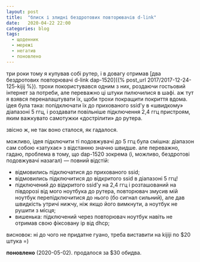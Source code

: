 ```yaml
---
layout: post
title:  "блиск і злидні бездротових повторювачів d-link"
date:   2020-04-22 22:00
categories: blog
tags: 
  - щоденник
  - мережі
  - негатив
  - поновлено
---
```


три роки тому я купував собі рутер, і в довагу отримав [два бездротових повторювачі d-link dap-1520]({% post_url 2017/2017-12-24-125-kijij %}). трохи покористувався одним з них, роздаючи гостьовий інтернет за потреби, але переважно ці штуки пилючилися в шафі. аж тут я взявся переналаштувати їх, щоби трохи покращити покриття вдома. ідея була така: попідключати їх до прихованого ssid'у в «швидкому» діапазоні 5 ггц, і роздавати повільніше підключення 2,4 ггц пристроям, яким важкувато самотужки «дострілити» до рутера.

звісно ж, не так воно сталося, як гадалося.

можливо, ідея підключити ті подовжувачі до 5 ггц була смішна: діапазон сам собою «затухає» з відстанню значно швидше. але переважно, гадаю, проблема в тому, що dap-1520 зокрема (і, можливо, бездротові подовжувачі назагал) — повний відстій:

* відмовились підключатися до прихованого ssid;
* відмовились підключитися до відкритого ssid в діапазоні 5 ггц!
* підключений до відкритого ssid'у на 2,4 ггц і розташований на півдорозі від мого ноутбука до рутера, повторювач змусив мій ноутбук перепідключитися до нього (бо сигнал сильний), але дав швидкість утричі нижчу, ніж якщо його вимкнути, а ноутбук не рушити з місця;
* вишенька: підключений через повторювач ноутбук навіть не отримав свою фіксовану ip від dhcp; 

висновок: ні до чого не придатне гуано, треба виставити на kijiji по $20 штука =)

**поновлено** (2020-05-02). продалося за $30 обидва.
